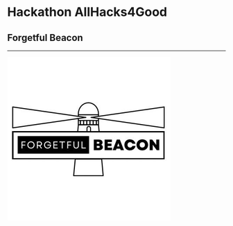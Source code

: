 # Hackathon AllHacks4Good
## Forgetful Beacon
---

![alt text](https://github.com/zonbloop/Hack4Good/blob/main/Images/logo.jfif)